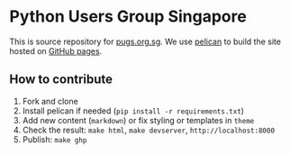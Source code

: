 Python Users Group Singapore
============================

This is source repository for [pugs.org.sg](pugs.org.sg). We use [pelican](http://docs.getpelican.com/) to build the site
hosted on [GitHub pages](http://pages.github.com/).


How to contribute
-----------------

1. Fork and clone
2. Install pelican if needed (`pip install -r requirements.txt`)
3. Add new content (`markdown`) or fix styling or templates in `theme`
4. Check the result: `make html`, `make devserver`, `http://localhost:8000`
5. Publish: `make ghp`
